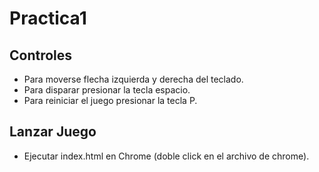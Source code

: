 # Practica1
## Controles 
- Para moverse flecha izquierda y derecha del teclado.
- Para disparar presionar la tecla espacio.
- Para reiniciar el juego presionar la tecla P.

## Lanzar Juego
- Ejecutar index.html en Chrome (doble click en el archivo de chrome).